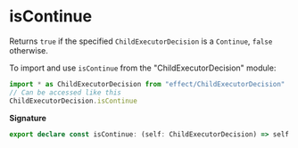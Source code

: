 # isContinue

Returns `true` if the specified `ChildExecutorDecision` is a `Continue`,
`false` otherwise.

To import and use `isContinue` from the "ChildExecutorDecision" module:

```ts
import * as ChildExecutorDecision from "effect/ChildExecutorDecision"
// Can be accessed like this
ChildExecutorDecision.isContinue
```

**Signature**

```ts
export declare const isContinue: (self: ChildExecutorDecision) => self is Continue
```
